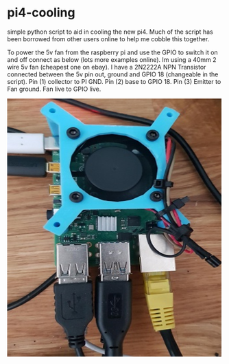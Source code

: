 # pi4-cooling
simple python script to aid in cooling the new pi4.
Much of the script has been borrowed from other users online to help me cobble this together.

To power the 5v fan from the raspberry pi and use the GPIO to switch it on and off connect as below (lots more examples online).
Im using a 40mm 2 wire 5v fan (cheapest one on ebay).
I have a 2N2222A NPN Transistor connected between the 5v pin out, ground and GPIO 18 (changeable in the script).
Pin (1) collector to PI GND.
Pin (2) base to GPIO 18.
Pin (3) Emitter to Fan ground.
Fan live to GPIO live.

<img src="https://github.com/jasharrar/pi4-cooling/blob/master/fan.jpg" alt="fan" style="width:500px;height:600px;">
